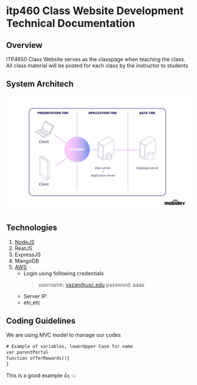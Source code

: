# itp460 Class Website Development Technical Documentation
## Overview

ITP4650 Class Website serves as the classpage when teaching the class. All class material will be posted for each class by the instructor to students

## System Architech
![System Architech](3-tier-web-architecture.jpg)

## Technologies
1. [NodeJS](https://nodejs.org)
2. ReatJS
3. ExpressJS
4. MangoDB
5. [AWS](https://aws.amazon.com)
   * Login using following credentials
     > username: yazan@usc.edu
     > password: aaaa
   * Server IP:
   * etc,etc

## Coding Guidelines
We are using MVC model to manage our codes
```
# Example of variables, lowerUpper Case for name
var parentPortal 
function offerRewards(){
}
```
This is a good example :+1:, 💥
